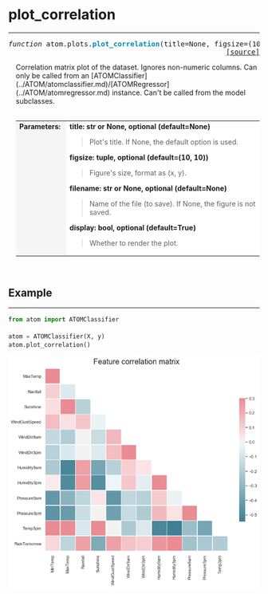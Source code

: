 # plot_correlation
------------------

<a name="plot-correlation"></a>
<pre><em>function</em> atom.plots.<strong style="color:#008AB8">plot_correlation</strong>(title=None, figsize=(10, 10), filename=None, display=True)
<div align="right"><a href="https://github.com/tvdboom/ATOM/blob/master/atom/plots.py#L41">[source]</a></div></pre>
<div style="padding-left:3%">
Correlation matrix plot of the dataset. Ignores non-numeric columns. Can only be
 called from an [ATOMClassifier](../ATOM/atomclassifier.md)/[ATOMRegressor](../ATOM/atomregressor.md)
 instance. Can't be called from the model subclasses.
<br /><br />
<table width="100%">
<tr>
<td width="15%" style="vertical-align:top; background:#F5F5F5;"><strong>Parameters:</strong></td>
<td width="75%" style="background:white;">
<strong>title: str or None, optional (default=None)</strong>
<blockquote>
Plot's title. If None, the default option is used.
</blockquote>
<strong>figsize: tuple, optional (default=(10, 10))</strong>
<blockquote>
Figure's size, format as (x, y).
</blockquote>
<strong>filename: str or None, optional (default=None)</strong>
<blockquote>
Name of the file (to save). If None, the figure is not saved.
</blockquote>
<strong>display: bool, optional (default=True)</strong>
<blockquote>
Whether to render the plot.
</blockquote>
</tr>
</table>
</div>
<br />



## Example
----------
```python
from atom import ATOMClassifier

atom = ATOMClassifier(X, y)
atom.plot_correlation()
```
![plot_correlation](../../img/plots/plot_correlation.png)

